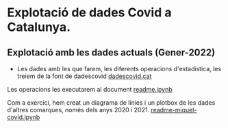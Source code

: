 
# Explotació de dades Covid a Catalunya.

## Explotació amb les dades actuals (Gener-2022)

- Les dades amb les que farem, les diferents operacions d'estadistica, les treiem de la font de dadescovid [dadescovid.cat](https://dadescovid.cat/descarregues "Dades covid catalunya")

Les operacions les executarem al document  [readme.ipynb](readme.ipynb "Readme")

Com a exercici, hem creat un diagrama de línies i un plotbox de les dades d'altres comarques, només dels anys 2020 i 2021.
 [readme-miquel-covid.ipynb](readme-miquel-covid.ipynb "readme-miquel-covid")
